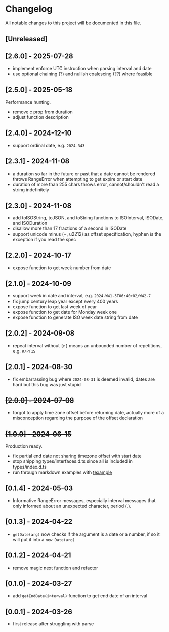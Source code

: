 # Changelog

All notable changes to this project will be documented in this file.

## [Unreleased]

## [2.6.0] - 2025-07-28

- implement enforce UTC instruction when parsing interval and date
- use optional chaining (?) and nullish coalescing (??) where feasible

## [2.5.0] - 2025-05-18

Performance hunting.

- remove c prop from duration
- adjust function description

## [2.4.0] - 2024-12-10

- support ordinal date, e.g. `2024-343`

## [2.3.1] - 2024-11-08

- a duration so far in the future or past that a date cannot be rendered throws RangeError when attempting to get expire or start date
- duration of more than 255 chars throws error, cannot/shouldn't read a string indefinitely

## [2.3.0] - 2024-11-08

- add toISOString, toJSON, and toString functions to ISOInterval, ISODate, and ISODuration
- disallow more than 17 fractions of a second in ISODate
- support unicode minus (−, u2212) as offset specification, hyphen is the exception if you read the spec

## [2.2.0] - 2024-10-17

- expose function to get week number from date

## [2.1.0] - 2024-10-09

- support week in date and interval, e.g. `2024-W41-3T06:40+02/W42-7`
- fix jump century leap year except every 400 years
- expose function to get last week of year
- expose function to get date for Monday week one
- expose function to generate ISO week date string from date

## [2.0.2] - 2024-09-08

- repeat interval without `[n]` means an unbounded number of repetitions, e.g. `R/PT1S`

## [2.0.1] - 2024-08-30

- fix embarrassing bug where `2024-08-31` is deemed invalid, dates are hard but this bug was just stupid

## ~~[2.0.0] - 2024-07-08~~

- forgot to apply time zone offset before returning date, actually more of a misconception regarding the purpose of the offset declaration

## ~~[1.0.0] - 2024-06-15~~

Production ready.

- fix partial end date not sharing timezone offset with start date
- stop shipping types/interfaces.d.ts since all is included in types/index.d.ts
- run through markdown examples with [texample](https://www.npmjs.com/package/texample)

## [0.1.4] - 2024-05-03

- Informative RangeError messages, especially interval messages that only informed about an unexpected character, period (.).

## [0.1.3] - 2024-04-22

- `getDate(arg)` now checks if the argument is a date or a number, if so it will put it into a `new Date(arg)`

## [0.1.2] - 2024-04-21

- remove magic next function and refactor

## [0.1.0] - 2024-03-27

- ~~add `getEndDate(interval)` function to get end date of an interval~~

## [0.0.1] - 2024-03-26

- first release after struggling with parse
